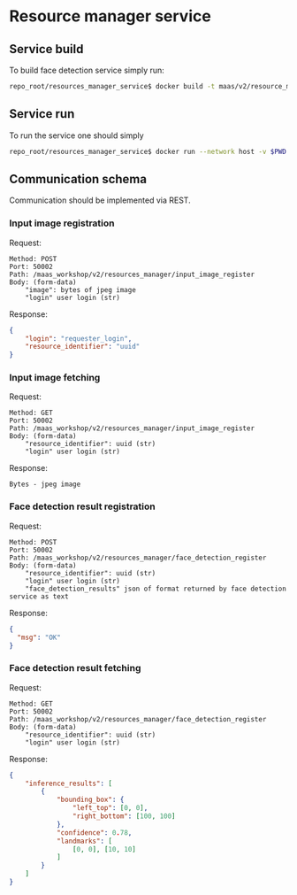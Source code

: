 # Resource manager service

## Service build
To build face detection service simply run:
```bash
repo_root/resources_manager_service$ docker build -t maas/v2/resource_manager_service .
```

## Service run
To run the service one should simply
```bash
repo_root/resources_manager_service$ docker run --network host -v $PWD:/project maas/v2/resource_manager_service:latest
```

## Communication schema
Communication should be implemented via REST.

### Input image registration
Request:
```
Method: POST
Port: 50002
Path: /maas_workshop/v2/resources_manager/input_image_register
Body: (form-data)
    "image": bytes of jpeg image
    "login" user login (str)
```
Response:
```json
{
    "login": "requester_login",
    "resource_identifier": "uuid"
}
```

### Input image fetching
Request:
```
Method: GET
Port: 50002
Path: /maas_workshop/v2/resources_manager/input_image_register
Body: (form-data)
    "resource_identifier": uuid (str)
    "login" user login (str)
```
Response:
```
Bytes - jpeg image
```

### Face detection result registration
Request:
```
Method: POST
Port: 50002
Path: /maas_workshop/v2/resources_manager/face_detection_register
Body: (form-data)
    "resource_identifier": uuid (str)
    "login" user login (str)
    "face_detection_results" json of format returned by face detection service as text
```
Response:
```json
{
  "msg": "OK"
}
```

### Face detection result fetching
Request:
```
Method: GET
Port: 50002
Path: /maas_workshop/v2/resources_manager/face_detection_register
Body: (form-data)
    "resource_identifier": uuid (str)
    "login" user login (str)
```
Response:
```json
{
    "inference_results": [
        {
            "bounding_box": {
                "left_top": [0, 0],
                "right_bottom": [100, 100]
            },
            "confidence": 0.78,
            "landmarks": [
                [0, 0], [10, 10]
            ]
        }
    ]
}
```